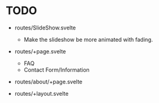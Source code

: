 # TODO

- routes/SlideShow.svelte

  - Make the slideshow be more animated with fading.

- routes/+page.svelte

  - FAQ
  - Contact Form/Information

- routes/about/+page.svelte

- routes/+layout.svelte
